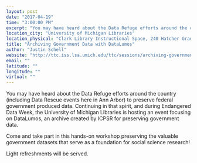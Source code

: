 ```yaml
---
layout: post
date: "2017-04-19"
time: "3:00:00 PM"
excerpt: "You may have heard about the Data Refuge efforts around the country (including Data Rescue events here in Ann Arbor) to preserve federal ..."
location_city: "University of Michigan Libraries"
location_physical: "Clark Library Instructional Space, 240 Hatcher Graduate Library  "
title: "Archiving Government Data with DataLumos"
author: "Justin Schell"
website: "http://ttc.iss.lsa.umich.edu/ttc/sessions/archiving-government-data-with-datalumos/"
email: ""
latitude: ""
longitude: ""
virtual: ""
---
```


You may have heard about the Data Refuge efforts around the country (including Data Rescue events here in Ann Arbor) to preserve federal government produced data. Continuing in that spirit, and during Endangered Data Week, the University of Michigan Libraries is hosting an event focusing on DataLumos, an archive created by ICPSR for preserving government data.

Come and take part in this hands-on workshop preserving the valuable government datasets that serve as a foundation for social science research!

Light refreshments will be served.

